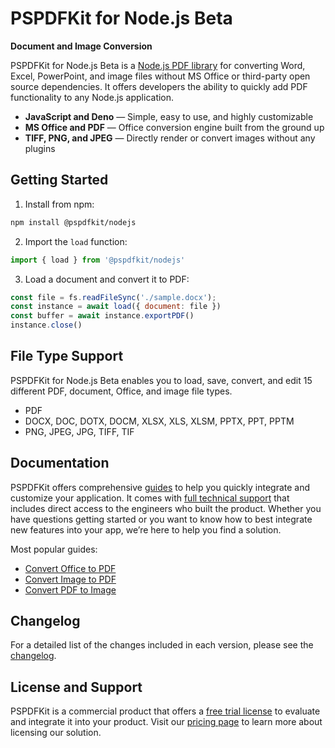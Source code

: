 # PSPDFKit for Node.js Beta

**Document and Image Conversion**

PSPDFKit for Node.js Beta is a [Node.js PDF library](https://pspdfkit.com/guides/nodejs/?utm_source=npm&utm_medium=referral&utm_campaign=nodejs_readme) for converting Word, Excel, PowerPoint, and image files without MS Office or third-party open source dependencies. It offers developers the ability to quickly add PDF functionality to any Node.js application.

- **JavaScript and Deno** — Simple, easy to use, and highly customizable
- **MS Office and PDF** — Office conversion engine built from the ground up 
- **TIFF, PNG, and JPEG** — Directly render or convert images without any plugins

## Getting Started

1. Install from npm: 

```bash
npm install @pspdfkit/nodejs
```
2. Import the `load` function:

```js
import { load } from '@pspdfkit/nodejs'
```

3. Load a document and convert it to PDF:

```js
const file = fs.readFileSync('./sample.docx');
const instance = await load({ document: file })
const buffer = await instance.exportPDF()
instance.close()
```

## File Type Support

PSPDFKit for Node.js Beta enables you to load, save, convert, and edit 15 different PDF, document, Office, and image file types.

- PDF
- DOCX, DOC, DOTX, DOCM, XLSX, XLS, XLSM, PPTX, PPT, PPTM
- PNG, JPEG, JPG, TIFF, TIF

## Documentation

PSPDFKit offers comprehensive [guides](https://pspdfkit.com/guides/nodejs/?utm_source=npm&utm_medium=referral&utm_campaign=nodejs_readme) to help you quickly integrate and customize your application. It comes with [full technical support](http://pspdfkit.com/support/request/?utm_source=npm&utm_medium=referral&utm_campaign=nodejs_readme) that includes direct access to the engineers who built the product. Whether you have questions getting started or you want to know how to best integrate new features into your app, we’re here to help you find a solution.

Most popular guides:

- [Convert Office to PDF](https://pspdfkit.com/guides/nodejs/conversion/office-to-pdf/?utm_source=npm&utm_medium=referral&utm_campaign=nodejs_readme)
- [Convert Image to PDF](https://pspdfkit.com/guides/nodejs/conversion/image-to-pdf/?utm_source=npm&utm_medium=referral&utm_campaign=nodejs_readme)
- [Convert PDF to Image](https://pspdfkit.com/guides/nodejs/conversion/pdf-to-image/?utm_source=npm&utm_medium=referral&utm_campaign=nodejs_readme)

## Changelog

For a detailed list of the changes included in each version, please see the [changelog](https://pspdfkit.com/changelog/nodejs/?utm_source=npm&utm_medium=referral&utm_campaign=nodejs_readme).

## License and Support

PSPDFKit is a commercial product that offers a [free trial license](https://pspdfkit.com/try/) to evaluate and integrate it into your product. Visit our [pricing page](https://pspdfkit.com/pricing/) to learn more about licensing our solution.
